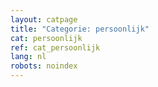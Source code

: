 ```yaml
---
layout: catpage
title: "Categorie: persoonlijk"
cat: persoonlijk
ref: cat_persoonlijk
lang: nl
robots: noindex
---
```

